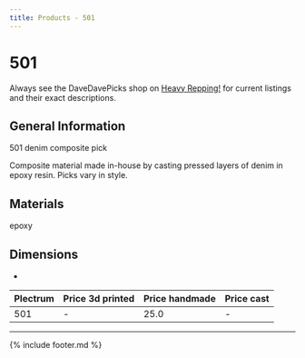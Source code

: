 ```yaml
---
title: Products - 501
---
```


# 501

Always see the DaveDavePicks shop on [Heavy Repping!](https://www.heavyrepping.com/store/shop/davedavepicks/) for current listings and their exact descriptions.

## General Information
501 denim composite pick

Composite material made in-house by casting pressed layers of denim in epoxy resin. Picks vary in style.

## Materials
epoxy

## Dimensions
-

| **Plectrum**                                        | **Price 3d printed**   | **Price handmade**   | **Price cast**   |
|:----------------------------------------------------|:-----------------------|:---------------------|:-----------------|
| 501                                          | -               | 25.0             | -         |

---

{% include footer.md %}